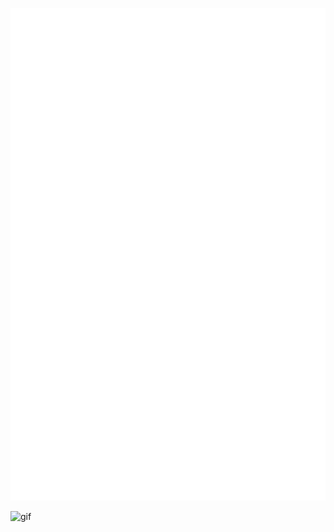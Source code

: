![Metrics](/github-metrics.svg)

![gif](https://i.pximg.net/img-original/img/2022/06/07/20/07/08/98895095_p0.jpg)
